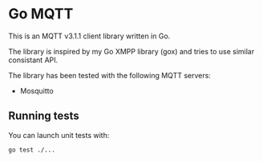 # Go MQTT

This is an MQTT v3.1.1 client library written in Go.

The library is inspired by my Go XMPP library (gox) and tries to use similar consistant API.

The library has been tested with the following MQTT servers:

- Mosquitto

## Running tests

You can launch unit tests with:

    go test ./...
